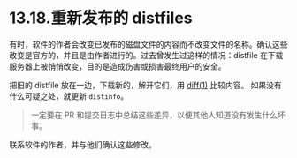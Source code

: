 # 13.18.重新发布的 distfiles

有时，软件的作者会改变已发布的磁盘文件的内容而不改变文件的名称。确认这些改变是官方的，并且是由作者进行的。过去曾发生过这样的情况：distfile 在下载服务器上被悄悄改变，目的是造成伤害或损害最终用户的安全。

把旧的 distfile 放在一边，下载新的，解开它们，用 [diff(1)](https://www.freebsd.org/cgi/man.cgi?query=diff&sektion=1&format=html) 比较内容。
如果没有什么可疑之处，就更新 ``distinfo``。

>一定要在 PR 和提交日志中总结这些差异，以便其他人知道没有发生什么坏事。

联系软件的作者，并与他们确认这些修改。
